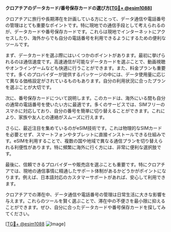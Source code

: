 **クロアチアのデータカード/番号保存カードの選び方[[TG💪+ @esim1088](https://t.me/s/esim1088)]**

クロアチアに旅行や長期滞在を計画している方にとって、データ通信や電話番号の管理はとても重要なポイントです。特に現地での通信手段として考えられるのが、データカードや番号保存カードです。これらは現地でインターネットにアクセスしたり、海外からでも自分の電話番号を利用できるようにするための便利なツールです。

まず、データカードを選ぶ際にはいくつかのポイントがあります。最初に挙げられるのは通信速度です。高速通信が可能なデータカードを選ぶことで、動画視聴やオンラインゲームなども快適に行うことができます。また、料金プランも重要です。多くのプロバイダーが提供するパッケージの中には、データ使用量に応じて異なる価格設定がされているものもあります。自分の利用状況に合ったプランを選ぶことが大切です。

次に、番号保存カードについて説明します。このカードは、海外にいる間も自分の通常の電話番号を使いたい方に最適です。多くのサービスでは、SIMフリーのスマホに対応しており、自分の番号を簡単に切り替えることができます。これにより、家族や友人との連絡がスムーズに行えます。

さらに、最近注目を集めているのがeSIM技術です。これは物理的なSIMカードを必要とせず、スマートフォンやタブレットに直接インストールできる仕組みです。eSIMを利用することで、複数の国や地域で異なる通信プランを切り替えられる利便性があります。特に頻繁に海外に行く方には、非常に便利な選択肢です。

最後に、信頼できるプロバイダーや販売店を選ぶことも重要です。特にクロアチアでは、現地の通信事情に精通したサポート体制があるかどうかがポイントになります。例えば、日本語対応のカスタマーサポートがあれば、安心して利用できます。

クロアチアでの滞在中、データ通信や電話番号の管理は日常生活に大きな影響を与えます。これらのツールを賢く選ぶことで、滞在中の不便さを最小限に抑えることができます。ぜひ、自分に合ったデータカードや番号保存カードを探してみてください。

[[TG💪+ @esim1088](https://t.me/s/esim1088) ![Image](https://i.postimg.cc/Y0z9fWf4/image.png)]
